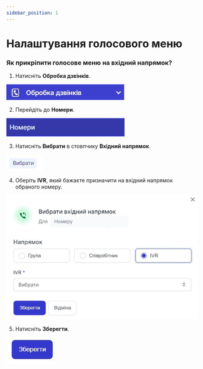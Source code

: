 ```yaml
---
sidebar_position: 1
---
```


# Налаштування голосового меню

### Як прикріпити голосове меню на вхідний напрямок?
1.	Натисніть **Обробка дзвінків**.

 ![](../../img/call-processing/create-ivr/Рисунок34.png)

2.	Перейдіть до **Номери**.
 
 ![](../../img/call-processing/create-ivr/Рисунок35.png)

3.	Натисніть **Вибрати** в стовпчику **Вхідний напрямок**.
 
 ![](../../img/call-processing/create-ivr/Рисунок36.png)
 
4.	Оберіть **IVR**, який бажаєте призначити на вхідний напрямок обраного номеру.
 
 ![](../../img/call-processing/create-ivr/Рисунок37.png)
 
5.	Натисніть **Зберегти**.
 
 ![](../../img/call-processing/create-ivr/Рисунок38.png)
